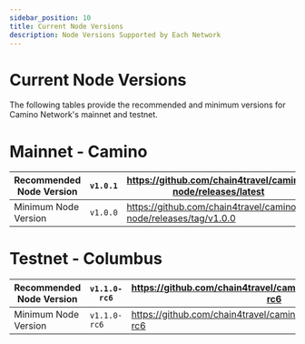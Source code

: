 ```yaml
---
sidebar_position: 10
title: Current Node Versions
description: Node Versions Supported by Each Network
---
```


# Current Node Versions

The following tables provide the recommended and minimum versions for Camino Network's mainnet and testnet.

# Mainnet - Camino

| Recommended Node Version | `v1.0.1` | https://github.com/chain4travel/camino-node/releases/latest     |
| ------------------------ | -------- | --------------------------------------------------------------- |
| Minimum Node Version     | `v1.0.0` | https://github.com/chain4travel/camino-node/releases/tag/v1.0.0 |

# Testnet - Columbus

| Recommended Node Version | `v1.1.0-rc6` | https://github.com/chain4travel/caminogo/releases/tag/v1.1.0-rc6 |
| ------------------------ | ------------ | ---------------------------------------------------------------- |
| Minimum Node Version     | `v1.1.0-rc6` | https://github.com/chain4travel/caminogo/releases/tag/v1.1.0-rc6 |
